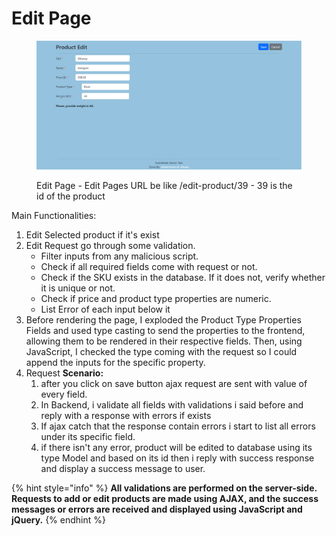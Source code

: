 # Edit Page

<figure><img src="../.gitbook/assets/image (3).png" alt=""><figcaption><p>Edit Page - Edit Pages URL be like  /edit-product/39 - 39 is the id of the product</p></figcaption></figure>

Main Functionalities:

1. Edit Selected product if it's exist
2. Edit Request go through some validation.
   * Filter inputs from any malicious script.
   * Check if all required fields come with request or not.
   * Check if the SKU exists in the database. If it does not, verify whether it is unique or not.
   * Check if price and product type properties are numeric.
   * List Error of each input below it
3. Before rendering the page, I exploded the Product Type Properties Fields and used type casting to send the properties to the frontend, allowing them to be rendered in their respective fields. Then, using JavaScript, I checked the type coming with the request so I could append the inputs for the specific property.
4. Request **Scenario:**
   1. after you click on save button ajax request are sent with value of every field.
   2. In Backend, i validate all fields with validations i said before and reply with a response with errors if exists
   3. If ajax catch that the response contain errors i start to list all errors under its specific field.
   4. if there isn't any error, product will be edited to database using its type Model and based on its id then i reply with success response and display a success message to user.

{% hint style="info" %}
**All validations are performed on the server-side. Requests to add or edit products are made using AJAX, and the success messages or errors are received and displayed using JavaScript and jQuery.**
{% endhint %}
